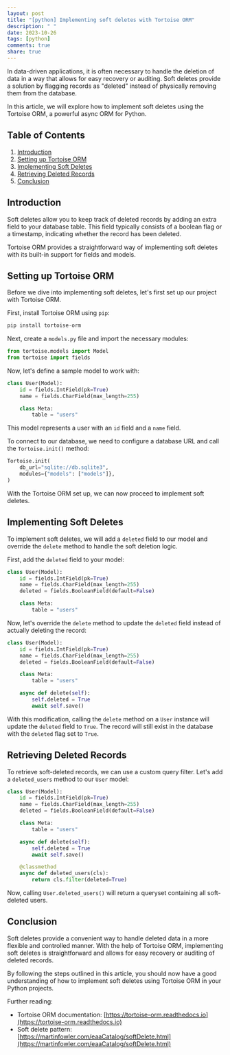 ```yaml
---
layout: post
title: "[python] Implementing soft deletes with Tortoise ORM"
description: " "
date: 2023-10-26
tags: [python]
comments: true
share: true
---
```


In data-driven applications, it is often necessary to handle the deletion of data in a way that allows for easy recovery or auditing. Soft deletes provide a solution by flagging records as "deleted" instead of physically removing them from the database. 

In this article, we will explore how to implement soft deletes using the Tortoise ORM, a powerful async ORM for Python.

## Table of Contents

1. [Introduction](#introduction)
2. [Setting up Tortoise ORM](#setup-tortoise-orm)
3. [Implementing Soft Deletes](#implementing-soft-deletes)
4. [Retrieving Deleted Records](#retrieving-deleted-records)
5. [Conclusion](#conclusion)

## Introduction<a name="introduction"></a>

Soft deletes allow you to keep track of deleted records by adding an extra field to your database table. This field typically consists of a boolean flag or a timestamp, indicating whether the record has been deleted.

Tortoise ORM provides a straightforward way of implementing soft deletes with its built-in support for fields and models.

## Setting up Tortoise ORM<a name="setup-tortoise-orm"></a>

Before we dive into implementing soft deletes, let's first set up our project with Tortoise ORM.

First, install Tortoise ORM using `pip`:

```python
pip install tortoise-orm
```

Next, create a `models.py` file and import the necessary modules:

```python
from tortoise.models import Model
from tortoise import fields
```

Now, let's define a sample model to work with:

```python
class User(Model):
    id = fields.IntField(pk=True)
    name = fields.CharField(max_length=255)

    class Meta:
        table = "users"
```

This model represents a user with an `id` field and a `name` field.

To connect to our database, we need to configure a database URL and call the `Tortoise.init()` method:

```python
Tortoise.init(
    db_url="sqlite://db.sqlite3",
    modules={"models": ["models"]},
)
```

With the Tortoise ORM set up, we can now proceed to implement soft deletes.

## Implementing Soft Deletes<a name="implementing-soft-deletes"></a>

To implement soft deletes, we will add a `deleted` field to our model and override the `delete` method to handle the soft deletion logic.

First, add the `deleted` field to your model:

```python
class User(Model):
    id = fields.IntField(pk=True)
    name = fields.CharField(max_length=255)
    deleted = fields.BooleanField(default=False)

    class Meta:
        table = "users"
```

Now, let's override the `delete` method to update the `deleted` field instead of actually deleting the record:

```python
class User(Model):
    id = fields.IntField(pk=True)
    name = fields.CharField(max_length=255)
    deleted = fields.BooleanField(default=False)

    class Meta:
        table = "users"

    async def delete(self):
        self.deleted = True
        await self.save()
```

With this modification, calling the `delete` method on a `User` instance will update the `deleted` field to `True`. The record will still exist in the database with the `deleted` flag set to `True`.

## Retrieving Deleted Records<a name="retrieving-deleted-records"></a>

To retrieve soft-deleted records, we can use a custom query filter. Let's add a `deleted_users` method to our `User` model:

```python
class User(Model):
    id = fields.IntField(pk=True)
    name = fields.CharField(max_length=255)
    deleted = fields.BooleanField(default=False)

    class Meta:
        table = "users"

    async def delete(self):
        self.deleted = True
        await self.save()

    @classmethod
    async def deleted_users(cls):
        return cls.filter(deleted=True)
```

Now, calling `User.deleted_users()` will return a queryset containing all soft-deleted users.

## Conclusion<a name="conclusion"></a>

Soft deletes provide a convenient way to handle deleted data in a more flexible and controlled manner. With the help of Tortoise ORM, implementing soft deletes is straightforward and allows for easy recovery or auditing of deleted records.

By following the steps outlined in this article, you should now have a good understanding of how to implement soft deletes using Tortoise ORM in your Python projects.

Further reading:
- Tortoise ORM documentation: [https://tortoise-orm.readthedocs.io](https://tortoise-orm.readthedocs.io)
- Soft delete pattern: [https://martinfowler.com/eaaCatalog/softDelete.html](https://martinfowler.com/eaaCatalog/softDelete.html)